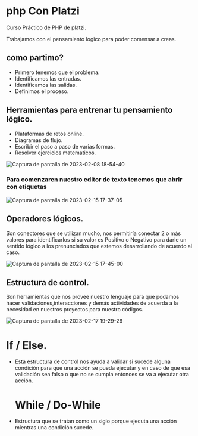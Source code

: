 # php Con Platzi
Curso Práctico de PHP de platzi.

Trabajamos con el pensamiento logico para poder comensar a creas.
## como partimo?
- Primero tenemos que el problema.
- Identificamos las entradas.
- Identificamos las salidas.
- Definimos el proceso.

## Herramientas para entrenar tu pensamiento lógico.
- Plataformas de retos online.
- Diagramas de flujo.
- Escribir el paso a paso de varias formas.
- Resolver ejercicios matematicos.

![Captura de pantalla de 2023-02-08 18-54-40](https://user-images.githubusercontent.com/67702555/219143355-a4f13884-df2d-4edc-a55c-4d9f506d2969.png)

### Para comenzaren nuestro editor de texto tenemos que abrir con etiquetas 

![Captura de pantalla de 2023-02-15 17-37-05](https://user-images.githubusercontent.com/67702555/219149536-e806ae57-2fe3-4142-9ccb-50c073a96796.png)

## Operadores lógicos.

Son conectores que se utilizan mucho, nos permitiría conectar 2 o más valores para identificarlos si su valor es Positivo o Negativo para darle un sentido lógico a los prenunciados que estemos desarrollando de acuerdo al caso.

![Captura de pantalla de 2023-02-15 17-45-00](https://user-images.githubusercontent.com/67702555/219173326-bb02f88c-afad-4796-b2e9-e27ca4f56a55.png)


## Estructura de control.

Son herramientas que nos provee nuestro lenguaje para que podamos hacer validaciones,interacciones y demás actividades de acuerda a la necesidad en nuestros proyectos para nuestro códigos. 

![Captura de pantalla de 2023-02-17 19-29-26](https://user-images.githubusercontent.com/67702555/219811339-fa293e41-145d-4237-9c85-93b2cd689af1.png)

   # If / Else.
 
- Esta estructura de control nos ayuda a validar si sucede alguna condición para que una acción se pueda ejecutar y en caso de que esa validación sea falso o que no se cumpla entonces se va a ejecutar otra acción.

  # While / Do-While

 - Estructura que se tratan como un siglo porque ejecuta una acción mientras una condición sucede.
 
 
 
 
 

